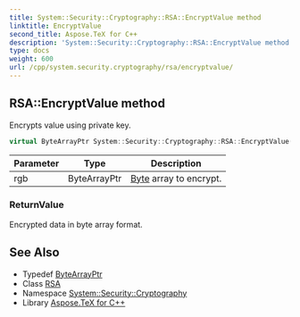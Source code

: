 ```yaml
---
title: System::Security::Cryptography::RSA::EncryptValue method
linktitle: EncryptValue
second_title: Aspose.TeX for C++
description: 'System::Security::Cryptography::RSA::EncryptValue method. Encrypts value using private key in C++.'
type: docs
weight: 600
url: /cpp/system.security.cryptography/rsa/encryptvalue/
---
```

## RSA::EncryptValue method


Encrypts value using private key.

```cpp
virtual ByteArrayPtr System::Security::Cryptography::RSA::EncryptValue(ByteArrayPtr rgb)
```


| Parameter | Type | Description |
| --- | --- | --- |
| rgb | ByteArrayPtr | [Byte](../../../system/byte/) array to encrypt. |

### ReturnValue

Encrypted data in byte array format.

## See Also

* Typedef [ByteArrayPtr](../../../system/bytearrayptr/)
* Class [RSA](../)
* Namespace [System::Security::Cryptography](../../)
* Library [Aspose.TeX for C++](../../../)
